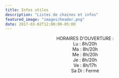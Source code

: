 ```yaml
---
title: Infos utiles
description: "Listes de chaines et infos"
featured_image: "images/header.png"
date: 2017-03-02T12:00:00-05:00
---
```


<center>
HORAIRES D'OUVERTURE :
<br />
Lu : 8h/20h
<br />
Ma : 8h/20h
<br />
Me : 8h/20h
<br />
Je : 8h/20h
<br />
Ve : 8h/17h
<br />
Sa Di : Fermé
